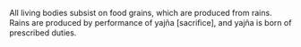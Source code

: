 All living bodies subsist on food grains, which are produced from rains. Rains are produced by performance of yajña [sacriﬁce], and yajña is born of prescribed duties.